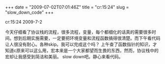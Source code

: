 +++
date = "2009-07-02T07:01:46Z"
title = "cr:15:24"
slug = "slow_down_code"
+++

cr:15:24 2009-7-2 

今天仔细看了协议栈的流程，很多流程，变量，每个都细化的话真的需要很多时间。想到后期实施需要，一定要把环境变量和流程函数搞得很清楚。而下午看代码让人很没有耐心。各种skip。我可以完成这个吗？
上午查了函数指针的知识，才知道c原来可以这么用，宏本来是一个大家都望而生畏的东西，然而，协议栈中的宏却让我感受到简洁和美丽。
slow down吧。静心来看代码。
